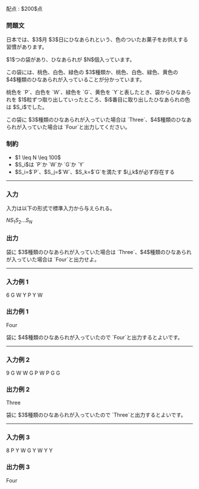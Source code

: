 
<div>

<span>

<span>

<p>
配点 : $200$点
</p>

<div>

<section>

### **問題文**

<p>
日本では、$3$月 $3$日にひなあられという、色のついたお菓子をお供えする習慣があります。
</p>

<p>
$1$つの袋があり、ひなあられが $N$個入っています。
</p>

<p>
この袋には、桃色、白色、緑色の $3$種類か、桃色、白色、緑色、黄色の $4$種類のひなあられが入っていることが分かっています。
</p>

<p>
桃色を `P`、白色を `W`、緑色を `G`、黄色を `Y`と表したとき、袋からひなあられを $1$粒ずつ取り出していったところ、$i$番目に取り出したひなあられの色は $S_i$でした。
</p>

<p>
この袋に $3$種類のひなあられが入っていた場合は `Three`、$4$種類のひなあられが入っていた場合は `Four`と出力してください。
</p>

</section>

</div>

<div>

<section>

### **制約**

<ul>

<li>
$1 \leq N \leq 100$
</li>

<li>
$S_i$は `P`か `W`か `G`か `Y`
</li>

<li>
$S_i=$`P`、$S_j=$`W`、$S_k=$`G`を満たす $i,j,k$が必ず存在する
</li>

</ul>

</section>

</div>

---

<div>

<div>

<section>

### **入力**

<p>
入力は以下の形式で標準入力から与えられる。
</p>

<div>

$N$$S_1$$S_2$$...$$S_N$
</div>

</section>

</div>

<div>

<section>

### **出力**

<p>
袋に $3$種類のひなあられが入っていた場合は `Three`、$4$種類のひなあられが入っていた場合は `Four`と出力せよ。
</p>

</section>

</div>

</div>

---

<div>

<section>

### **入力例 1**

<div>

6
G W Y P Y W

</div>

</section>

</div>

<div>

<section>

### **出力例 1**

<div>

Four

</div>

<p>
袋に $4$種類のひなあられが入っていたので `Four`と出力するとよいです。
</p>

</section>

</div>

---

<div>

<section>

### **入力例 2**

<div>

9
G W W G P W P G G

</div>

</section>

</div>

<div>

<section>

### **出力例 2**

<div>

Three

</div>

<p>
袋に $3$種類のひなあられが入っていたので `Three`と出力するとよいです。
</p>

</section>

</div>

---

<div>

<section>

### **入力例 3**

<div>

8
P Y W G Y W Y Y

</div>

</section>

</div>

<div>

<section>

### **出力例 3**

<div>

Four

</div>

</section>

</div>

</span>

</span>

</div>
